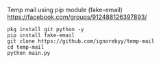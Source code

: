 Temp mail using pip module (fake-email)
https://facebook.com/groups/912488126397893/

```
pkg install git python -y
pip install fake-email
git clone https://github.com/ignorebyy/temp-mail
cd temp-mail
python main.py
```
